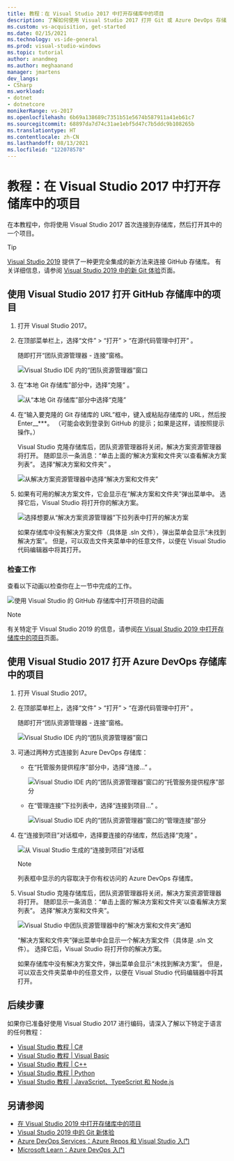 ```yaml
---
title: 教程：在 Visual Studio 2017 中打开存储库中的项目
description: 了解如何使用 Visual Studio 2017 打开 Git 或 Azure DevOps 存储库中的项目。
ms.custom: vs-acquisition, get-started
ms.date: 02/15/2021
ms.technology: vs-ide-general
ms.prod: visual-studio-windows
ms.topic: tutorial
author: anandmeg
ms.author: meghaanand
manager: jmartens
dev_langs:
- CSharp
ms.workload:
- dotnet
- dotnetcore
monikerRange: vs-2017
ms.openlocfilehash: 6b69a138689c7351b51e5674b587911a41eb61c7
ms.sourcegitcommit: 68897da7d74c31ae1ebf5d47c7b5ddc9b108265b
ms.translationtype: HT
ms.contentlocale: zh-CN
ms.lasthandoff: 08/13/2021
ms.locfileid: "122078578"
---
```

# <a name="tutorial-open-a-project-from-a-repo-in-visual-studio-2017"></a>教程：在 Visual Studio 2017 中打开存储库中的项目

在本教程中，你将使用 Visual Studio 2017 首次连接到存储库，然后打开其中的一个项目。

> [!TIP]
> [Visual Studio 2019](https://visualstudio.microsoft.com/downloads) 提供了一种更完全集成的新方法来连接 GitHub 存储库。 有关详细信息，请参阅 [Visual Studio 2019 中的新 Git 体验](../ide/git-with-visual-studio.md?view=vs-2019&preserve-view=true)页面。

## <a name="open-a-project-from-a-github-repo-by-using-visual-studio-2017"></a>使用 Visual Studio 2017 打开 GitHub 存储库中的项目

1. 打开 Visual Studio 2017。

1. 在顶部菜单栏上，选择“文件” > “打开” > “在源代码管理中打开”  。

   随即打开“团队资源管理器 - 连接”窗格。

    ![Visual Studio IDE 内的“团队资源管理器”窗口](./media/open-proj-repo-team-explorer.png)

1. 在“本地 Git 存储库”部分中，选择“克隆” 。

    ![从“本地 Git 存储库”部分中选择“克隆”](./media/open-proj-repo-local-git-repo-clone.png)

1. 在“输入要克隆的 Git 存储库的 URL”框中，键入或粘贴存储库的 URL，然后按 Enter__***。 （可能会收到登录到 GitHub 的提示；如果是这样，请按照提示操作。）

   Visual Studio 克隆存储库后，团队资源管理器将关闭，解决方案资源管理器将打开。 随即显示一条消息：“单击上面的‘解决方案和文件夹’以查看解决方案列表”。 选择“解决方案和文件夹”  。

   ![从解决方案资源管理器中选择“解决方案和文件夹”](./media/open-proj-repo-github-solutions-folders.png)

1. 如果有可用的解决方案文件，它会显示在“解决方案和文件夹”弹出菜单中。 选择它后，Visual Studio 将打开你的解决方案。

   ![选择想要从“解决方案资源管理器”下拉列表中打开的解决方案](./media/open-proj-repo-github-solutions-folders-picker.png)

   如果存储库中没有解决方案文件（具体是 .sln 文件），弹出菜单会显示“未找到解决方案”。 但是，可以双击文件夹菜单中的任意文件，以便在 Visual Studio 代码编辑器中将其打开。

### <a name="review-your-work"></a>检查工作

查看以下动画以检查你在上一节中完成的工作。

   ![使用 Visual Studio 的 GitHub 存储库中打开项目的动画](./media/open-project-from-github.gif)

> [!NOTE]
> 有关特定于 Visual Studio 2019 的信息，请参阅[在 Visual Studio 2019 中打开存储库中的项目](tutorial-open-project-from-repo-visual-studio-2019.md)页面。

## <a name="open-a-project-from-an-azure-devops-repo-by-using-visual-studio-2017"></a>使用 Visual Studio 2017 打开 Azure DevOps 存储库中的项目

1. 打开 Visual Studio 2017。

1. 在顶部菜单栏上，选择“文件” > “打开” > “在源代码管理中打开”  。

   随即打开“团队资源管理器 - 连接”窗格。

    ![Visual Studio IDE 内的“团队资源管理器”窗口](./media/open-proj-repo-team-explorer.png)

1. 可通过两种方式连接到 Azure DevOps 存储库：

      - 在“托管服务提供程序”部分中，选择“连接…” 。

        ![Visual Studio IDE 内的“团队资源管理器”窗口的“托管服务提供程序”部分](./media/open-proj-repo-azure-devops.png)

      - 在“管理连接”下拉列表中，选择“连接到项目…” 。

        ![Visual Studio IDE 内的“团队资源管理器”窗口的“管理连接”部分](./media/open-proj-repo-azuredevops-manage-connections.png)

1. 在“连接到项目”对话框中，选择要连接的存储库，然后选择“克隆” 。

      ![从 Visual Studio 生成的“连接到项目”对话框](./media/open-proj-azure-devops-connect-cloud-clone.png)

    > [!NOTE]
    > 列表框中显示的内容取决于你有权访问的 Azure DevOps 存储库。

1. Visual Studio 克隆存储库后，团队资源管理器将关闭，解决方案资源管理器将打开。 随即显示一条消息：“单击上面的‘解决方案和文件夹’以查看解决方案列表”。 选择“解决方案和文件夹”。

      ![Visual Studio 中团队资源管理器中的“解决方案和文件夹”通知](./media/open-proj-repo-solutions-folders.png)

   “解决方案和文件夹”弹出菜单中会显示一个解决方案文件（具体是 .sln 文件）。 选择它后，Visual Studio 将打开你的解决方案。

   如果存储库中没有解决方案文件，弹出菜单会显示“未找到解决方案”。 但是，可以双击文件夹菜单中的任意文件，以便在 Visual Studio 代码编辑器中将其打开。

## <a name="next-steps"></a>后续步骤

如果你已准备好使用 Visual Studio 2017 进行编码，请深入了解以下特定于语言的任何教程：

- [Visual Studio 教程 | C#](./csharp/index.yml)
- [Visual Studio 教程 | Visual Basic](./visual-basic/index.yml)
- [Visual Studio 教程 | C++](/cpp/get-started/tutorial-console-cpp)
- [Visual Studio 教程 | Python](../python/index.yml)
- [Visual Studio 教程 | JavaScript、TypeScript 和 Node.js](../javascript/index.yml)

## <a name="see-also"></a>另请参阅

- [在 Visual Studio 2019 中打开存储库中的项目](tutorial-open-project-from-repo-visual-studio-2019.md)
- [Visual Studio 2019 中的 Git 新体验](../ide/git-with-visual-studio.md)
- [Azure DevOps Services：Azure Repos 和 Visual Studio 入门](/azure/devops/repos/git/gitquickstart/)
- [Microsoft Learn：Azure DevOps 入门](/learn/modules/get-started-with-devops/)
